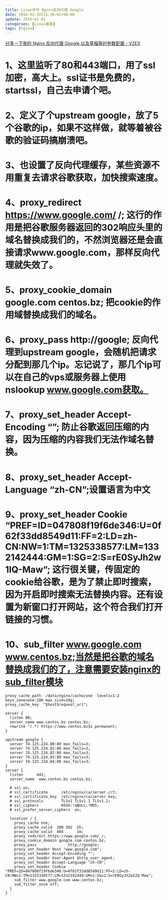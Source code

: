 ```yaml
---
title: Linux命令 Nginx反向代理 Google
date: 2016-02-26T15:30:01+08:00
update: 2016-01-01
categories: [Linux基础]
tags: [nginx]
---
```

[分享一下我的 Nginx 反向代理 Google 以及草榴等的参数配置 - V2EX](https://www.v2ex.com/t/126028#reply0)

# 1、这里监听了80和443端口，用了ssl加密，高大上。ssl证书是免费的，startssl，自己去申请个吧。
# 2、定义了个upstream google，放了5个谷歌的ip，如果不这样做，就等着被谷歌的验证码搞崩溃吧。
# 3、也设置了反向代理缓存，某些资源不用重复去请求谷歌获取，加快搜索速度。
# 4、proxy_redirect https://www.google.com/ /; 这行的作用是把谷歌服务器返回的302响应头里的域名替换成我们的，不然浏览器还是会直接请求www.google.com，那样反向代理就失效了。
# 5、proxy_cookie_domain google.com centos.bz; 把cookie的作用域替换成我们的域名。
# 6、proxy_pass http://google; 反向代理到upstream google，会随机把请求分配到那几个ip。忘记说了，那几个ip可以在自己的vps或服务器上使用nslookup www.google.com获取。
# 7、proxy_set_header Accept-Encoding “”; 防止谷歌返回压缩的内容，因为压缩的内容我们无法作域名替换。
# 8、proxy_set_header Accept-Language “zh-CN”;设置语言为中文
# 9、proxy_set_header Cookie “PREF=ID=047808f19f6de346:U=0f62f33dd8549d11:FF=2:LD=zh-CN:NW=1:TM=1325338577:LM=1332142444:GM=1:SG=2:S=rE0SyJh2w1IQ-Maw”; 这行很关键，传固定的cookie给谷歌，是为了禁止即时搜索，因为开启即时搜索无法替换内容。还有设置为新窗口打开网站，这个符合我们打开链接的习惯。
# 10、sub_filter www.google.com www.centos.bz;当然是把谷歌的域名替换成我们的了，注意需要安装nginx的sub_filter模块
```
proxy_cache_path  /data/nginx/cache/one  levels=1:2   keys_zone=one:10m max_size=10g;
proxy_cache_key  "$host$request_uri";

server {
  listen 80;
  server_name www.centos.bz centos.bz;
  rewrite ^(.*) https://www.centos.bz$1 permanent;
}

upstream google {
  server 74.125.224.80:80 max_fails=3;
  server 74.125.224.81:80 max_fails=3;
  server 74.125.224.82:80 max_fails=3;
  server 74.125.224.83:80 max_fails=3;
  server 74.125.224.84:80 max_fails=3;
}
server {
  listen      443;
  server_name  www.centos.bz centos.bz;

  # ssl on;
  # ssl_certificate      /etc/nginx/ca/server.crt;
  # ssl_certificate_key  /etc/nginx/ca/server.key;
  # ssl_protocols        TLSv1 TLSv1.1 TLSv1.2;
  # ssl_ciphers          HIGH:!aNULL:!MD5;
  # ssl_prefer_server_ciphers  on;

  location / {
    proxy_cache one;
    proxy_cache_valid  200 302  1h;
    proxy_cache_valid  404      1m;
    proxy_redirect https://www.google.com/ /;
    proxy_cookie_domain google.com centos.bz;
    proxy_pass              http://google;
    proxy_set_header Host "www.google.com";
    proxy_set_header Accept-Encoding "";
    proxy_set_header User-Agent $http_user_agent;
    proxy_set_header Accept-Language "zh-CN";
    proxy_set_header Cookie "PREF=ID=047808f19f6de346:U=0f62f33dd8549d11:FF=2:LD=zh-CN:NW=1:TM=1325338577:LM=1332142444:GM=1:SG=2:S=rE0SyJh2w1IQ-Maw";
    sub_filter www.google.com www.centos.bz;
    sub_filter_once off;
  }
}
```
